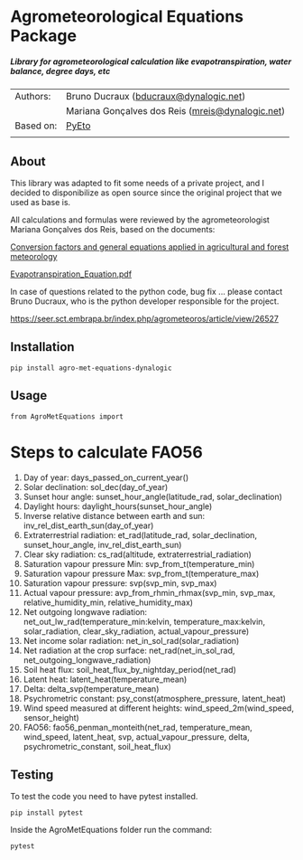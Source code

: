 Agrometeorological Equations Package
==========
##### Library for agrometeorological calculation like evapotranspiration, water balance, degree days, etc

|           |                                                    |
|-----------|----------------------------------------------------|
|Authors:   | Bruno Ducraux (bducraux@dynalogic.net)             |
|           | Mariana Gonçalves dos Reis (mreis@dynalogic.net)   |
| Based on: | [PyEto](https://github.com/woodcrafty/PyETo)       |
|           |                                                    |

About
-----------
This library was adapted to fit some needs of a private project, 
and I decided to disponibilize as open source since the original project 
that we used as base is.

All calculations and formulas were reviewed by the agrometeorologist Mariana Gonçalves dos Reis, based on the documents:

[Conversion factors and general equations applied in agricultural and forest meteorology](https://seer.sct.embrapa.br/index.php/agrometeoros/article/view/26527)

[Evapotranspiration_Equation.pdf](AgroMetEquations/docs/Evapotranspiration_Equation.pdf)

In case of questions related to the python code, bug fix ...
please contact Bruno Ducraux, who is the python developer responsible for the project.


https://seer.sct.embrapa.br/index.php/agrometeoros/article/view/26527

Installation
------------
`pip install agro-met-equations-dynalogic`

Usage
-----

`from AgroMetEquations import`

# Steps to calculate FAO56

1. Day of year: days_passed_on_current_year()
2. Solar declination: sol_dec(day_of_year)
3. Sunset hour angle: sunset_hour_angle(latitude_rad, solar_declination)
4. Daylight hours: daylight_hours(sunset_hour_angle)
5. Inverse relative distance between earth and sun: inv_rel_dist_earth_sun(day_of_year)
6. Extraterrestrial radiation: et_rad(latitude_rad, solar_declination, sunset_hour_angle, inv_rel_dist_earth_sun)
7. Clear sky radiation: cs_rad(altitude, extraterrestrial_radiation)
8. Saturation vapour pressure Min: svp_from_t(temperature_min)
9. Saturation vapour pressure Max: svp_from_t(temperature_max)
10. Saturation vapour pressure: svp(svp_min, svp_max)
11. Actual vapour pressure: avp_from_rhmin_rhmax(svp_min, svp_max, relative_humidity_min, relative_humidity_max)
12. Net outgoing longwave radiation: net_out_lw_rad(temperature_min:kelvin, temperature_max:kelvin, solar_radiation, clear_sky_radiation, actual_vapour_pressure)
13. Net income solar radiation: net_in_sol_rad(solar_radiation)
14. Net radiation at the crop surface: net_rad(net_in_sol_rad, net_outgoing_longwave_radiation)
15. Soil heat flux: soil_heat_flux_by_nightday_period(net_rad)
16. Latent heat: latent_heat(temperature_mean)
17. Delta: delta_svp(temperature_mean)
18. Psychrometric constant: psy_const(atmosphere_pressure, latent_heat)
19. Wind speed measured at different heights: wind_speed_2m(wind_speed, sensor_height)
20. FAO56: fao56_penman_monteith(net_rad, temperature_mean, wind_speed, latent_heat, svp, actual_vapour_pressure, delta, psychrometric_constant, soil_heat_flux)


Testing
-------
To test the code you need to have pytest installed.

`pip install pytest`

Inside the AgroMetEquations folder run the command:

`pytest`
